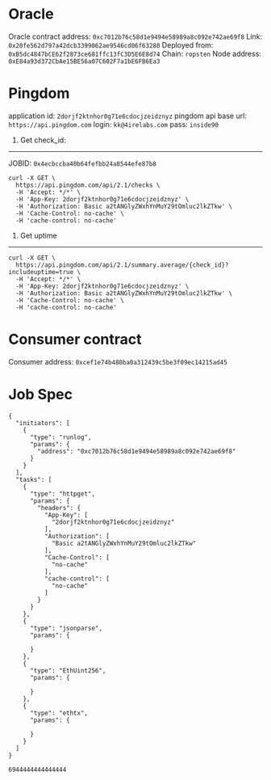 Oracle
===
Oracle contract address: `0xc7012b76c58d1e9494e58989a8c092e742ae69f8`
Link: `0x20fe562d797a42dcb3399062ae9546cd06f63280`
Deployed from: `0xB5dc4847bCE62f2873ce681ffc13fC3D5E6E8d74`
Chain: `ropsten`
Node address: `0xE84a93d372CbAe15BE56a07C602F7a1bE6FB6Ea3`

Pingdom
===
application id: `2dorjf2ktnhor0g71e6cdocjzeidznyz`
pingdom api base url: `https://api.pingdom.com`
login: `kk@4irelabs.com`
pass: `inside90`


1. Get check_id:
---
JOBID: `0x4ecbccba40b64fefbb24a8544efe87b8`
```
curl -X GET \
  https://api.pingdom.com/api/2.1/checks \
  -H 'Accept: */*' \
  -H 'App-Key: 2dorjf2ktnhor0g71e6cdocjzeidznyz' \
  -H 'Authorization: Basic a2tANGlyZWxhYnMuY29tOmluc2lkZTkw' \
  -H 'Cache-Control: no-cache' \
  -H 'cache-control: no-cache'
```
1. Get uptime
---
```
curl -X GET \
  https://api.pingdom.com/api/2.1/summary.average/{check_id}?includeuptime=true \
  -H 'Accept: */*' \
  -H 'App-Key: 2dorjf2ktnhor0g71e6cdocjzeidznyz' \
  -H 'Authorization: Basic a2tANGlyZWxhYnMuY29tOmluc2lkZTkw' \
  -H 'Cache-Control: no-cache' \
  -H 'cache-control: no-cache'
```

Consumer contract
===
Consumer address: `0xcef1e74b480ba0a312439c5be3f09ec14215ad45`


Job Spec
===
```
{
  "initiators": [
    {
      "type": "runlog",
      "params": {
        "address": "0xc7012b76c58d1e9494e58989a8c092e742ae69f8"
      }
    }
  ],
  "tasks": [
    {
      "type": "httpget",
      "params": {
        "headers": {
          "App-Key": [
            "2dorjf2ktnhor0g71e6cdocjzeidznyz"
          ],
          "Authorization": [
            "Basic a2tANGlyZWxhYnMuY29tOmluc2lkZTkw"
          ],
          "Cache-Control": [
            "no-cache"
          ],
          "cache-control": [
            "no-cache"
          ]
        }
      }
    },
    {
      "type": "jsonparse",
      "params": {
        
      }
    },
    {
      "type": "EthUint256",
      "params": {
        
      }
    },
    {
      "type": "ethtx",
      "params": {
        
      }
    }
  ] 
}
```

```
6944444444444444
```